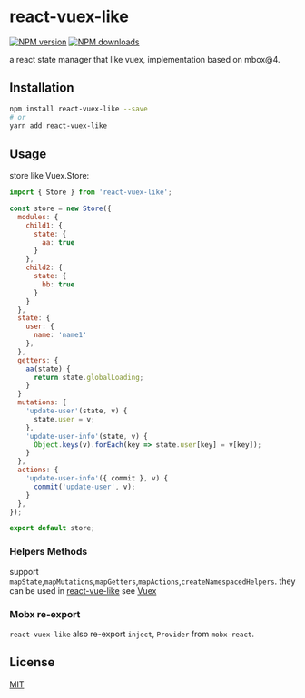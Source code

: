 # react-vuex-like

[![NPM version](https://img.shields.io/npm/v/react-vuex-like.svg?style=flat)](https://npmjs.com/package/react-vuex-like)
[![NPM downloads](https://img.shields.io/npm/dm/react-vuex-like.svg?style=flat)](https://npmjs.com/package/react-vuex-like)

a react state manager that like vuex, implementation based on mbox@4.


## Installation

```bash
npm install react-vuex-like --save
# or
yarn add react-vuex-like
```

## Usage

store like Vuex.Store:
```js
import { Store } from 'react-vuex-like';

const store = new Store({
  modules: {
    child1: {
      state: {
        aa: true
      }
    },
    child2: {
      state: {
        bb: true
      }
    }
  },
  state: {
    user: {
      name: 'name1'
    },
  },
  getters: {
    aa(state) {
      return state.globalLoading;
    }
  }
  mutations: {
    'update-user'(state, v) {
      state.user = v;
    },
    'update-user-info'(state, v) {
      Object.keys(v).forEach(key => state.user[key] = v[key]);
    }
  },
  actions: {
    'update-user-info'({ commit }, v) {
      commit('update-user', v);
    }
  },
});

export default store;
```

### Helpers Methods

support `mapState`,`mapMutations`,`mapGetters`,`mapActions`,`createNamespacedHelpers`. they can be used in [react-vue-like](https://github.com/gxlmyacc/react-vue-like) see [Vuex](https://vuex.vuejs.org/guide/)

### Mobx re-export
`react-vuex-like` also re-export `inject`, `Provider` from `mobx-react`.

## License

[MIT](./LICENSE)
